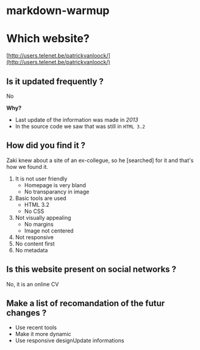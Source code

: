 # markdown-warmup

# Which website?
[http://users.telenet.be/patrickvanloock/](http://users.telenet.be/patrickvanloock/)

## Is it updated frequently ?

No

**Why?**
- Last update of the information was made in *2013*
- In the source code we saw that was still in ```HTML 3.2```

## How did you find it ?

Zaki knew about a site of an ex-collegue, so he [searched] for it and that's how we found it. <!-- We searched it on Google -->

1. It is not user friendly
   - Homepage is very bland
   - No transparancy in image
1. Basic tools are used
   - HTML 3.2
   - No CSS
1. Not visually appealing
   - No margins
   - Image not centered
1. Not responsive
1. No content first
1. No metadata

## Is this website present on social networks ?
No, it is an online CV

## Make a list of recomandation of the futur changes ?

+ Use recent tools
+ Make it more dynamic
+ Use responsive designUpdate informations
